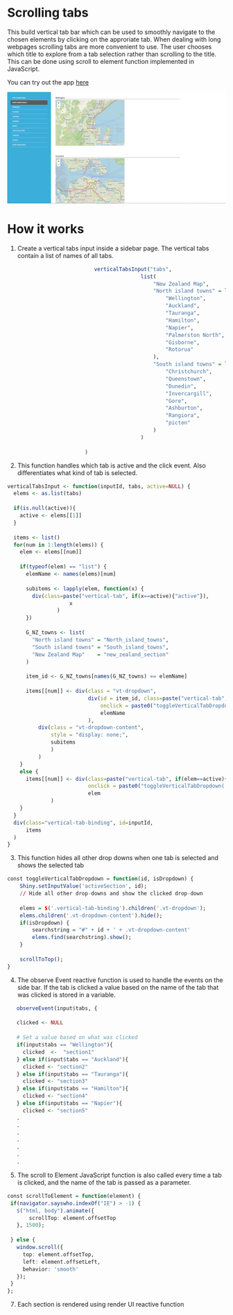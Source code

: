 # Scrolling tabs
This build vertical tab bar which can be used to smoothly navigate to the chosen elements by clicking on the approriate tab. When dealing with long webpages scrolling tabs are more convenient to use. The user chooses which title to explore from a tab selection rather than scrolling to the title. This can be done using scroll to element function implemented in JavaScript.


You can try out the app [here](https://shiny.epi-interactive.com/modal)


<kbd>![alt text](Scrolling_tab.PNG)</kbd>


# How it works
1. Create a vertical tabs input inside a sidebar page. The vertical tabs contain a list of names of all tabs.
 ``` r
                             verticalTabsInput("tabs",
                                            list(
                                                "New Zealand Map",
                                                "North island towns" = list(
                                                    "Wellington",
                                                    "Auckland",
                                                    "Tauranga",
                                                    "Hamilton",
                                                    "Napier",
                                                    "Palmerston North",
                                                    "Gisborne",
                                                    "Rotorua"
                                                ),
                                                "South island towns" = list(
                                                    "Christchurch",
                                                    "Queenstown",
                                                    "Dunedin",
                                                    "Invercargill",
                                                    "Gore",
                                                    "Ashburton",
                                                    "Rangiora",
                                                    "picton"
                                                )
                                            )
                                            
                          )
 ```
2. This function handles which tab is active and the click event. Also differentiates what kind of tab is selected.
``` r
verticalTabsInput <- function(inputId, tabs, active=NULL) {
  elems <- as.list(tabs)
  
  if(is.null(active)){
    active <- elems[[1]]
  }

  items <- list()
  for(num in 1:length(elems)) {
    elem <- elems[[num]]
    
    if(typeof(elem) == "list") {
      elemName <- names(elems)[num]
      
      subitems <- lapply(elem, function(x) {
        div(class=paste("vertical-tab", if(x==active){"active"}),
                    x
                )
      })
      
      G_NZ_towns <- list(
        "North island towns" = "North_island_towns",
        "South island towns" = "South_island_towns",
        "New Zealand Map"    = "new_zealand_section"
      )
      
      item_id <- G_NZ_towns[names(G_NZ_towns) == elemName]
      
      items[[num]] <- div(class = "vt-dropdown", 
                          div(id = item_id, class=paste("vertical-tab", if(elemName==active){"active"}),
                              onclick = paste0("toggleVerticalTabDropdown('", item_id, "', true);"),
                              elemName
                          ),
          div(class = "vt-dropdown-content",
              style = "display: none;",
              subitems
              )
          )
    }
    else {
      items[[num]] <- div(class=paste("vertical-tab", if(elem==active){"active"}),
                          onclick = paste0("toggleVerticalTabDropdown('", str_to_lower(elem), "', true);"),
                          elem
              )
    }
  }
  div(class="vertical-tab-binding", id=inputId,
      items
  )
}
```
3. This function hides all other drop downs when one tab is selected and shows the selected tab

``` r
const toggleVerticalTabDropdown = function(id, isDropdown) {
    Shiny.setInputValue('activeSection', id);
    // Hide all other drop-downs and show the clicked drop-down
    
    elems = $('.vertical-tab-binding').children('.vt-dropdown');
    elems.children('.vt-dropdown-content').hide();
    if(isDropdown) {
        searchstring = "#" + id + ' + .vt-dropdown-content'
        elems.find(searchstring).show();
    }
    
    scrollToTop();
}
``` 

4. The observe Event reactive function is used to handle the events on the side bar. If the tab is clicked a value based on the name of the tab that was clicked is stored in a variable.
 ``` r
    observeEvent(input$tabs, {
    
    clicked <- NULL
    
    # Set a value based on what was clicked
    if(input$tabs == "Wellington"){
      clicked  <-  "section1"
    } else if(input$tabs == "Auckland"){
      clicked <- "section2"
    } else if(input$tabs == "Tauranga"){
      clicked <- "section3"
    } else if(input$tabs == "Hamilton"){
      clicked <- "section4"
    } else if(input$tabs == "Napier"){
      clicked <- "section5"
    .
    .
    .
    .
    .
    .
    .
 ```
5. The scroll to Element JavaScript function is also called every time a tab is clicked, and the name of the tab is passed as a  parameter.

 ``` r
 const scrollToElement = function(element) {
  if(navigator.sayswho.indexOf("IE") > -1) {
    $("html, body").animate({
        scrollTop: element.offsetTop
    }, 1500);

  } else {
    window.scroll({ 
      top: element.offsetTop,
      left: element.offsetLeft,
      behavior: 'smooth'
    });
  }
};
```
7. Each section is rendered using render UI reactive function 
